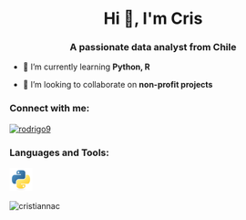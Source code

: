 <h1 align="center">Hi 👋, I'm Cris</h1>
<h3 align="center">A passionate data analyst from Chile</h3>

- 🌱 I’m currently learning **Python, R**

- 👯 I’m looking to collaborate on **non-profit projects**

    
<h3 align="left">Connect with me:</h3>
<p align="left">
<a href="https://linkedin.com/in/cristian-o7" target="blank"><img align="center" src="https://raw.githubusercontent.com/rahuldkjain/github-profile-readme-generator/master/src/images/icons/Social/linked-in-alt.svg" alt="rodrigo9" height="30" width="40" /></a>
</p>

<h3 align="left">Languages and Tools:</h3>
<p align="left">   <a href="https://www.python.org" target="_blank"> <img src="https://raw.githubusercontent.com/devicons/devicon/master/icons/python/python-original.svg" alt="python" width="40" height="40"/> </a> </p>

<p><img align="center" src="https://github-readme-stats.vercel.app/api/top-langs?username=cristiannac&show_icons=true&locale=en&layout=compact" alt="cristiannac" /></p>
